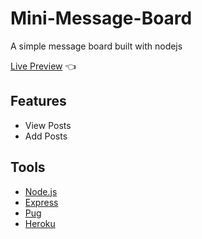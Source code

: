 # Mini-Message-Board
A simple message board built with nodejs 


[Live Preview](https://mysterious-woodland-59114.herokuapp.com/) :point_left:

## Features
- View Posts
 - Add Posts
 
 ## Tools
 - [Node.js](https://nodejs.org/en/)
 - [Express](https://expressjs.com/)
 - [Pug](https://pugjs.org/api/getting-started.html)
 - [Heroku](https://www.heroku.com/)
 
